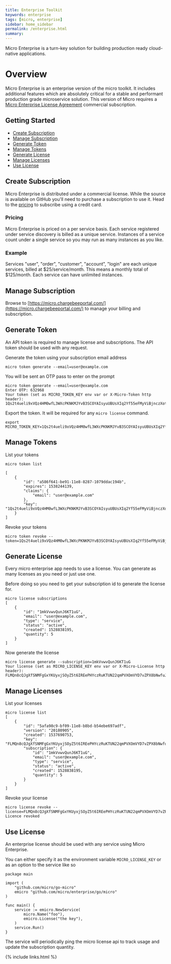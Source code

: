 ```yaml
---
title: Enterprise Toolkit
keywords: enterprise
tags: [micro, enterprise]
sidebar: home_sidebar
permalink: /enterprise.html
summary: 
---
```


Micro Enterprise is a turn-key solution for building production ready cloud-native applications.

# Overview

Micro Enterprise is an enterprise version of the micro toolkit. It includes additional features which are absolutely critical for a 
stable and performant production grade microservice solution. This version of Micro requires a 
[Micro Enterprise License Agreement](https://github.com/micro/enterprise/blob/master/LICENSE) commercial subscription.

## Getting Started

- [Create Subscription](#create-subscription)
- [Manage Subscription](#manage-subscription)
- [Generate Token](#generate-token)
- [Manage Tokens](#manage-tokens)
- [Generate License](generate-license)
- [Manage Licenses](manage-licenses)
- [Use License](use-license)

## Create Subscription

Micro Enterprise is distributed under a commercial license. While the source is available on GitHub you'll need to purchase a 
subscription to use it. Head to the [pricing](https://micro.mu/pricing/) to subscribe using a credit card.

### Pricing

Micro Enterprise is priced on a per service basis. Each service registered under service discovery is billed as a unique service. 
Instances of a service count under a single service so you may run as many instances as you like.

### Example

Services "user", "order", "customer", "account", "login" are each unique services, billed at $25/service/month. This means a 
monthly total of $125/month. Each service can have unlimited instances. 

## Manage Subscription

Browse to [https://micro.chargebeeportal.com/](https://micro.chargebeeportal.com/) to manage your billing and subscription.

## Generate Token

An API token is required to manage license and subscriptions. The API token should be used with any request.

Generate the token using your subscription email address

```
micro token generate --email=user@example.com
```

You will be sent an OTP pass to enter on the prompt

```
micro token generate --email=user@example.com
Enter OTP: 632968
Your token (set as MICRO_TOKEN_KEY env var or X-Micro-Token http header):
1Qs2t4ueli9xVQz4HM0wfL3WXcPKNKMJYvB3SCOYAIsyuUBUsXIq2Yf55eFMyViBjnczXotTJ57Jb8tNqghg66b8ITZVVxVrR286F9HCaA8JcppTUjpi2UbHsAPaPFd37NiRe6hyZ6TvmujxxW82Lj9ZFZ59bIHwqJ7Z4atOxlT3P2NqvdXbNM7mvoYuxhPA32RzZ
```

Export the token. It will be required for any `micro license` command.

```
export MICRO_TOKEN_KEY=1Qs2t4ueli9xVQz4HM0wfL3WXcPKNKMJYvB3SCOYAIsyuUBUsXIq2Yf55eFMyViBjnczXotTJ57Jb8tNqghg66b8ITZVVxVrR286F9HCaA8JcppTUjpi2UbHsAPaPFd37NiRe6hyZ6TvmujxxW82Lj9ZFZ59bIHwqJ7Z4atOxlT3P2NqvdXbNM7mvoYuxhPA32RzZ
```

## Manage Tokens

List your tokens

```
micro token list

[
	{
		"id": "a586f641-be91-11e8-8287-1079ddac194b",
		"expires": 1538244139,
		"claims": {
			"email": "user@example.com"
		},
		"key": "1Qs2t4ueli9xVQz4HM0wfL3WXcPKNKMJYvB3SCOYAIsyuUBUsXIq2Yf55eFMyViBjnczXotTJ57Jb8tNqghg66b8ITZVVxVrR286F9HCaA8JcppTUjpi2UbHsAPaPFd37NiRe6hyZ6TvmujxxW82Lj9ZFZ59bIHwqJ7Z4atOxlT3P2NqvdXbNM7mvoYuxhPA32RzZ"
	}
]
```

Revoke your tokens

```
micro token revoke --token=1Qs2t4ueli9xVQz4HM0wfL3WXcPKNKMJYvB3SCOYAIsyuUBUsXIq2Yf55eFMyViBjnczXotTJ57Jb8tNqghg66b8ITZVVxVrR286F9HCaA8JcppTUjpi2UbHsAPaPFd37NiRe6hyZ6TvmujxxW82Lj9ZFZ59bIHwqJ7Z4atOxlT3P2NqvdXbNM7mvoYuxhPA32RzZ
```

## Generate License

Every micro enterprise app needs to use a license. You can generate as many licenses as you need or just use one.

Before doing so you need to get your subscription id to generate the license for.

```
micro license subscriptions
[
	{
		"id": "1mkVvwvQunJ6KT1uG",
		"email": "user@example.com",
		"type": "service",
		"status": "active",
		"created": 1528838195,
		"quantity": 5
	}
]
```

Now generate the license

```
micro license generate --subscription=1mkVvwvQunJ6KT1uG
Your license (set as MICRO_LICENSE_KEY env var or X-Micro-License http header):
FLMQn8cQJgXfSNMFgGxYKUyxjSOyZ5t6IREePHYczRuKTUN22qmPVXOmVYD7vZPX8bNwfuJHT95Mw2wtdNbBatIKDrlWn9YFKTwDi8k6BG22Rnvp6edZGSsjfBJFj79LvVDbl93LUPQqwmMs7UdSY8VNOdf61zU6yxK9La7GPSeXNsRMTIQCJNygsE5fm7GeiJTd3s4rfskambmBJARrHeS70T73Jl4mB3hSbra1J5Ww51itrtomoq8mC5TX1yRDL4Us6sKMd4aRDiTQzDTPdSMEVlVrYtbtUQN8CHKjhHfQxKsVOE8BUUDggugmrpJzYH8mmzlH31VppV1CqjWlXtbTtZ1cm8kljjeCmAs
```

## Manage Licenses

List your licenses

```
micro license list
[
	{
		"id": "5afa98c9-bf09-11e8-b8bd-b54ebe697adf",
		"version": "20180905",
		"created": 1537690753,
		"key": "FLMQn8cQJgXfSNMFgGxYKUyxjSOyZ5t6IREePHYczRuKTUN22qmPVXOmVYD7vZPX8bNwfuJHT95Mw2wtdNbBatIKDrlWn9YFKTwDi8k6BG22Rnvp6edZGSsjfBJFj79LvVDbl93LUPQqwmMs7UdSY8VNOdf61zU6yxK9La7GPSeXNsRMTIQCJNygsE5fm7GeiJTd3s4rfskambmBJARrHeS70T73Jl4mB3hSbra1J5Ww51itrtomoq8mC5TX1yRDL4Us6sKMd4aRDiTQzDTPdSMEVlVrYtbtUQN8CHKjhHfQxKsVOE8BUUDggugmrpJzYH8mmzlH31VppV1CqjWlXtbTtZ1cm8kljjeCmAs",
		"subscription": {
			"id": "1mkVvwvQunJ6KT1uG",
			"email": "user@example.com",
			"type": "service",
			"status": "active",
			"created": 1528838195,
			"quantity": 5
		}
	}
]
```

Revoke your license

```
micro license revoke --license=FLMQn8cQJgXfSNMFgGxYKUyxjSOyZ5t6IREePHYczRuKTUN22qmPVXOmVYD7vZPX8bNwfuJHT95Mw2wtdNbBatIKDrlWn9YFKTwDi8k6BG22Rnvp6edZGSsjfBJFj79LvVDbl93LUPQqwmMs7UdSY8VNOdf61zU6yxK9La7GPSeXNsRMTIQCJNygsE5fm7GeiJTd3s4rfskambmBJARrHeS70T73Jl4mB3hSbra1J5Ww51itrtomoq8mC5TX1yRDL4Us6sKMd4aRDiTQzDTPdSMEVlVrYtbtUQN8CHKjhHfQxKsVOE8BUUDggugmrpJzYH8mmzlH31VppV1CqjWlXtbTtZ1cm8kljjeCmAs
Licence revoked
```

## Use License

An enterprise license should be used with any service using Micro Enterprise.

You can either specify it as the environment variable `MICRO_LICENSE_KEY` or as an option to the service like so

```
package main

import (
	"github.com/micro/go-micro"
	emicro "github.com/micro/enterprise/go/micro"
)

func main() {
	service := emicro.NewService(
		micro.Name("foo"),
		emicro.License("the key"),
	)
	service.Run()
}
```

The service will periodically ping the micro license api to track usage and update the subscription quantity. 

{% include links.html %}
